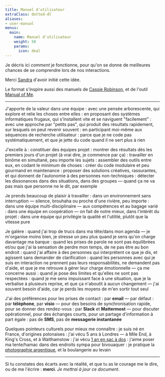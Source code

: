 ```yaml
---
title: Manuel d'utilisateur
extraClass: dotted-dl
aliases:
- user-manual
menus:
  main:
    name: Manuel d'utilisateur
    weight: 50
    params:
      icon: deal
---
```


Je décris ici _comment_ je fonctionne, pour qu'on se donne de
meilleures chances de se comprendre lors de nos interactions.

Merci [Sandra] d'avoir initié cette idée.

Le format s'inspire aussi des manuels de [Cassie Robinson](https://cassierobinson.medium.com/a-user-manual-for-me-d3a851fbc694), et de l'outil [Manual of Me](http://manualofme.co/).

---

J'apporte de la valeur dans une équipe
: avec une pensée arborescente, qui explore et relie les choses entre elles
: en proposant des systèmes informatiques frugaux, qui s'installent vite et se naviguent "facilement"
: avec une approche par "petits pas", qui produit des résultats rapidement, sur lesquels on peut revenir souvent
: en participant moi-même aux séquences de recherche utilisateur
: parce que je ne code pas systématiquement, et que je jette du code quand il ne sert plus à rien

J'excelle à
: constituer des équipes projet
: montrer des résultats dès les premiers jours d'un projet (à vrai dire, je commence par ça)
: travailler en binôme en simultané, peu importe les sujets
: assembler des outils entre eux, en codant le minimum de choses
: créer du code modulaire et peu gourmand en maintenance
: proposer des solutions créatives, rassurantes, et qui donnent de l'autonomie à des personnes non-techniques
: détecter les dissonances dans des situations, dans des groupes — quand ça ne va pas mais que personne ne le dit, par exemple

Je prends beaucoup de plaisir à travailler
: dans un environnement sans interruption — silence, brouhaha ou proche d'une rivière, peu importe
: dans une équipe multi-disciplinaire — aux compétences et au bagage varié
: dans une équipe en coopération — on fait de notre mieux, dans l'intérêt du projet
: dans une équipe qui privilégie la qualité et l'utilité, plutôt que la vitesse pure

Je galère
: quand j'ai trop de trucs dans ma tête/dans mon agenda — je m'organise moins bien, je stresse un peu plus quand je sens qu'on charge davantage ma barque
: quand les prises de parole ne sont pas équilibrées et/ou que j'ai la sensation de perdre mon temps, de ne pas être au bon endroit
: quand j'ai affaire à des personnes qui interprètent ce que je dis, et agissent sans demander de clarification
: quand les personnes avec qui je suis en interaction ne prennent pas leurs responsabilités, ne demandent pas d'aide, et que je me retrouve à gérer leur charge émotionnelle — ça me concerne aussi
: quand je pose des limites et qu'elles ne sont pas respectées
: quand je me sens impuissant face à une situation, que je la verbalise à plusieurs reprise, et que ça n'aboutit à aucun changement — j'ai souvent besoin d'aide, car je perds les moyens de m'en sortir tout seul

J'ai des préférences pour les prises de contact
: par **email** — par défaut
: par **téléphone**, par **visio** — pour des besoins de synchronisation rapide, pour se donner des rendez-vous
: par **Slack** et **Mattermost** — pour discuter opérationnel, pour des échanges courts, pour un partage d'information à part égale
: pas de **SMS**, pas de **messagerie instantanée**

Quelques pointeurs culturels pour mieux me connaître
: je suis né en France, d'origines polonaises
: j'ai vécu 5 ans à Londres — à Mile End, à King's Cross, et à Walthamstow
: j'ai vécu [1 an en sac à dos](https://estcequecestdutravail.xyz)
: j'aime poser ma tente/hamac dans des endroits sympa pour bivouaquer
: je pratique la [photographie argentique](https://oncletom.io/photography/), et la boulangerie au levain

---

Si tu constates des écarts avec la réalité, et que tu as le courage me le dire,
ou de me l'écrire : **merci**. _Je mettrai à jour ce document_.

[Sandra]: http://sandrakpodar.net
